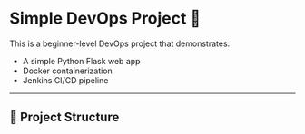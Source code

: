 # Simple DevOps Project 🚀

This is a beginner-level DevOps project that demonstrates:
- A simple Python Flask web app
- Docker containerization
- Jenkins CI/CD pipeline

---

## 📌 Project Structure
